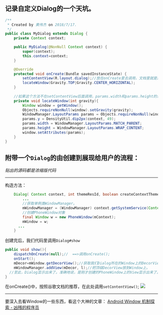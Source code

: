 ## 记录自定义Dialog的一个天坑。

``` java
/**
 * Created by 黄伟杰 on 2018/7/17.
 */
public class MyDialog extends Dialog {
    private Context context;

    public MyDialog(@NonNull Context context) {
        super(context);
        this.context=context;
    }

    @Override
    protected void onCreate(Bundle savedInstanceState) {
        setContentView(R.layout.dialog);//放在onCreate里去调用，文档里就是这么写的。
        locateWindow(Gravity.TOP|Gravity.CENTER_HORIZONTAL);
    }
    
    //如果这个方法不在setContentView后面调用，params.width和params.height的设置将会失效
    private void locateWindow(int gravity){
        Window window = getWindow();
        Objects.requireNonNull(window).setGravity(gravity);
        WindowManager.LayoutParams params = Objects.requireNonNull(window).getAttributes();
        params.y = DensityUtil.dip2px(context, 49);
        params.width = WindowManager.LayoutParams.MATCH_PARENT;
        params.height = WindowManager.LayoutParams.WRAP_CONTENT;
        window.setAttributes(params);
    }
}
```

## 附带一个`Dialog`的由创建到展现给用户的流程：
*贴出的源码都是浓缩版代码*

---
构造方法：
``` java
    Dialog( Context context, int themeResId, boolean createContextThemeWrapper) {
        ...
        //获取单例类WindowManager。
        mWindowManager = (WindowManager) context.getSystemService(Context.WINDOW_SERVICE);
        //创建PhoneWindow对象
        final Window w = new PhoneWindow(mContext);
        mWindow = w;
      ...
    }
```

创建完后，我们代码里调用`Dialog#show`
``` java
public void show(){
    dispatchOnCreate(null);//  ==>调用onCreate();
    onStart();
    mDecor=mWindow.getDecorView();//获取我们Dialog所在的Window上的DecorView。
    mWindowManager.addView(mDecor, l);//把顶级DecorView放到Window上。
  //至此，Dialog显示出来了。准确地说，是刚才创建的PhoneWindow上的View显示出来了。
}
```
在onCreate()中，按照谷歌文档的推荐，在此处调用`setContentView()`;
![](https://upload-images.jianshu.io/upload_images/7177220-20abe6de646a5a01.png?imageMogr2/auto-orient/strip%7CimageView2/2/w/1240)

---

要深入去看Window的一些东西，看这个大神的文章：
[Android Window 机制探索 - 凶残的程序员](https://blog.csdn.net/qian520ao/article/details/78555397)
